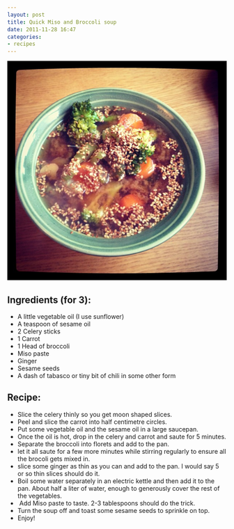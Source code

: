 ```yaml
---
layout: post
title: Quick Miso and Broccoli soup
date: 2011-11-28 16:47
categories:
- recipes
---
```


![Miso Soup](/images/content/20111128-miso.jpg)
## Ingredients (for 3):
- A little vegetable oil (I use sunflower)
- A teaspoon of sesame oil
- 2 Celery sticks
- 1 Carrot
- 1 Head of broccoli
- Miso paste
- Ginger
- Sesame seeds
- A dash of tabasco or tiny bit of chili in some other form

## Recipe:
- Slice the celery thinly so you get moon shaped slices.
- Peel and slice the carrot into half centimetre circles.
- Put some vegetable oil and the sesame oil in a large saucepan.
- Once the oil is hot, drop in the celery and carrot and saute for 5 minutes.
- Separate the broccoli into florets and add to the pan.
- let it all saute for a few more minutes while stirring regularly to ensure all the brocoli gets mixed in.
- slice some ginger as thin as you can and add to the pan. I would say 5 or so thin slices should do it.
- Boil some water separately in an electric kettle and then add it to the pan. About half a liter of water, enough to generously cover the rest of the vegetables.
-  Add Miso paste to taste. 2-3 tablespoons should do the trick.
- Turn the soup off and toast some sesame seeds to sprinkle on top.
- Enjoy!
